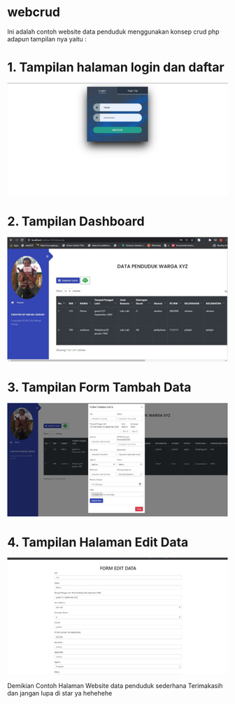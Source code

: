 # webcrud
Ini adalah contoh website data penduduk menggunakan konsep crud php
adapun tampilan nya yaitu :

# 1. Tampilan halaman login dan daftar
![My Video](https://github.com/Mikael2909/webcrud/blob/5c3e69998314c9d7ce860b0bf49ceee6f2540da8/images/halamanmasuk.jpg
)

# 2. Tampilan Dashboard
![My Video](https://github.com/Mikael2909/webcrud/blob/master/images/dashboard.jpg)

# 3. Tampilan Form Tambah Data
![My Video](https://github.com/Mikael2909/webcrud/blob/master/images/halamantambahdata.jpg)

# 4. Tampilan Halaman Edit Data
![My Video](https://github.com/Mikael2909/webcrud/blob/master/images/halamanedit%20data.jpg)

Demikian Contoh Halaman Website data penduduk sederhana
Terimakasih dan jangan lupa di star ya hehehehe

